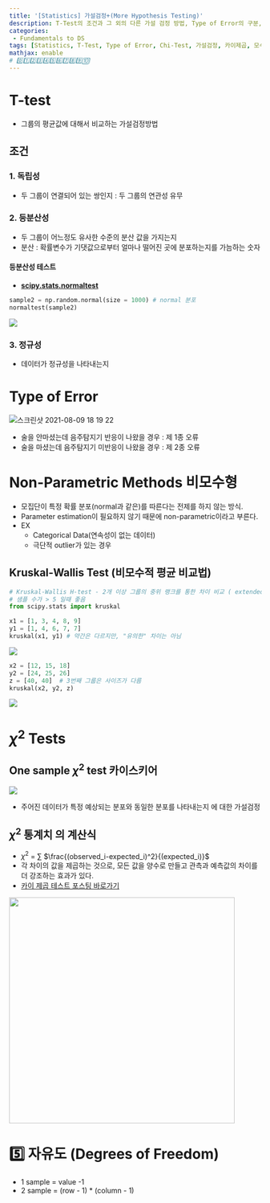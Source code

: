```yaml
---
title: '[Statistics] 가설검정+(More Hypothesis Testing)'
description: T-Test의 조건과 그 외의 다른 가설 검정 방법, Type of Error의 구분, Chi-Test의 목적과 사용예시, 모수통계와 비모수통계의 차이
categories:
 - Fundamentals to DS
tags: [Statistics, T-Test, Type of Error, Chi-Test, 가설검정, 카이제곱, 모수통계, 비모수통계]
mathjax: enable
# 0️⃣1️⃣2️⃣3️⃣4️⃣5️⃣6️⃣7️⃣8️⃣9️⃣🔟
---
```


# T-test
- 그룹의 평균값에 대해서 비교하는 가설검정방법

## 조건

### 1. 독립성
- 두 그룹이 연결되어 있는 쌍인지 : 두 그룹의 연관성 유무

### 2. 등분산성
- 두 그룹이 어느정도 유사한 수준의 분산 값을 가지는지
- 분산 : 확률변수가 기댓값으로부터 얼마나 떨어진 곳에 분포하는지를 가늠하는 숫자

#### 등분산성 테스트
- **[scipy.stats.normaltest](https://docs.scipy.org/doc/scipy/reference/generated/scipy.stats.normaltest.html#scipy-stats-normaltest)**

```python
sample2 = np.random.normal(size = 1000) # normal 분포
normaltest(sample2)
```

![](https://images.velog.io/images/6mini/post/21c64580-e823-4c20-ad2e-721a7291e8ff/%E1%84%89%E1%85%B3%E1%84%8F%E1%85%B3%E1%84%85%E1%85%B5%E1%86%AB%E1%84%89%E1%85%A3%E1%86%BA%202021-07-16%2015.43.14.png)

### 3. 정규성
- 데이터가 정규성을 나타내는지

# Type of Error

![스크린샷 2021-08-09 18 19 22](https://user-images.githubusercontent.com/79494088/128684730-18653a54-fe1c-4cf0-a045-ee7977f15bd9.png)

- 술을 안마셨는데 음주탐지기 반응이 나왔을 경우 : 제 1종 오류
- 술을 마셨는데 음주탐지기 미반응이 나왔을 경우 : 제 2종 오류

# Non-Parametric Methods 비모수형
- 모집단이 특정 확률 분포(normal과 같은)를 따른다는 전제를 하지 않는 방식.
- Parameter estimation이 필요하지 않기 때문에 non-parametric이라고 부른다.
- EX
	- Categorical Data(연속성이 없는 데이터)
	- 극단적 outlier가 있는 경우

## Kruskal-Wallis Test (비모수적 평균 비교법)

```python
# Kruskal-Wallis H-test - 2개 이상 그룹의 중위 랭크를 통한 차이 비교 ( extended X2 )
# 샘플 수가 > 5 일때 좋음 
from scipy.stats import kruskal

x1 = [1, 3, 4, 8, 9]
y1 = [1, 4, 6, 7, 7]
kruskal(x1, y1) # 약간은 다르지만, "유의한" 차이는 아님
```

![](https://images.velog.io/images/6mini/post/3a233382-ee70-40db-a815-40f84b5b74af/%E1%84%89%E1%85%B3%E1%84%8F%E1%85%B3%E1%84%85%E1%85%B5%E1%86%AB%E1%84%89%E1%85%A3%E1%86%BA%202021-07-16%2015.57.52.png)

```python
x2 = [12, 15, 18]
y2 = [24, 25, 26]
z = [40, 40]  # 3번째 그룹은 사이즈가 다름
kruskal(x2, y2, z)
```

![](https://images.velog.io/images/6mini/post/87ae30e8-4151-4b4f-b3fc-5a73c586bad3/%E1%84%89%E1%85%B3%E1%84%8F%E1%85%B3%E1%84%85%E1%85%B5%E1%86%AB%E1%84%89%E1%85%A3%E1%86%BA%202021-07-16%2015.58.08.png)

# $\chi^2$ Tests

## One sample $\chi^2$ test 카이스키어

![](https://images.velog.io/images/6mini/post/beaf6070-f2ab-4aed-acbb-c2250f1bd2ae/%E1%84%89%E1%85%B3%E1%84%8F%E1%85%B3%E1%84%85%E1%85%B5%E1%86%AB%E1%84%89%E1%85%A3%E1%86%BA%202021-07-16%2016.03.25.png)

 - 주어진 데이터가 특정 예상되는 분포와 동일한 분포를 나타내는지 에 대한 가설검정

## $\chi^2$ 통계치 의 계산식

- $\chi^2$ = $\sum$ $\frac{(observed_i-expected_i)^2}{(expected_i)}$
- 각 차이의 값을 제곱하는 것으로, 모든 값을 양수로 만들고 관측과 예측값의 차이를 더 강조하는 효과가 있다.
- [카이 제곱 테스트 포스팅 바로가기](https://6mini.github.io/did%20unknown/2021/07/16/didunk3/)

<img src='https://i.imgur.com/lbgezU0.png' width = 450>


# 5️⃣ 자유도 (Degrees of Freedom)
- 1 sample = value -1
- 2 sample = (row - 1) * (column - 1)